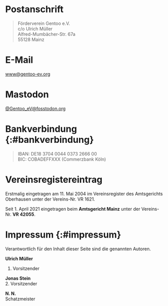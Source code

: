 <!--
.. title: Kontakt
.. slug: kontakt
.. date: 2018-04-01 19:23:51 UTC+02:00
.. tags: 
.. category: 
.. link: 
.. description: 
.. type: text
-->

Postanschrift
=============
> Förderverein Gentoo e.V.  
> c/o Ulrich Müller  
> Alfred-Mumbächer-Str. 67a  
> 55128 Mainz

E-Mail
======
[www@gentoo-ev.org](mailto:www@gentoo-ev.org)

Mastodon
========
<a rel="me" href="https://fosstodon.org/@Gentoo_eV">@Gentoo_eV@fosstodon.org</a>

Bankverbindung {:#bankverbindung}
=================================
> IBAN: DE18 3704 0044 0373 2666 00  
> BIC: COBADEFFXXX (Commerzbank Köln)

Vereinsregistereintrag
======================
Erstmalig eingetragen am 11. Mai 2004 im Vereinsregister des
Amtsgerichts Oberhausen unter der Vereins-Nr. VR&nbsp;1621.

Seit 1. April 2021 eingetragen beim **Amtsgericht Mainz**
unter der Vereins-Nr. **VR&nbsp;42055**.


Impressum {:#impressum}
=======================
Verantwortlich für den Inhalt dieser Seite sind die genannten Autoren.

**Ulrich Müller**  
1. Vorsitzender

**Jonas Stein**  
2. Vorsitzender

**N. N.**  
Schatzmeister
